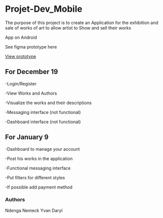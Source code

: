 # Projet-Dev_Mobile

The purpose of this project is to create an Application for the exhibition and sale of works of art to allow artist to Show and sell their works

App on Android 

See figma prototype here

[View prototype](https://www.figma.com/proto/vHbPphPxaVEp8L6mcMuzNP/Projet-dev-Mobile%2FArt's-Life?page-id=0%3A1&node-id=22%3A9&viewport=619%2C285%2C0.12&scaling=scale-down&starting-point-node-id=1%3A3&show-proto-sidebar=1)

## For December 19

-Login/Register

-View Works and Authors

-Visualize the works and their descriptions

-Messaging interface (not functional)

-Dashboard interface (not functional)

## For January 9
-Dashboard to manage your account

-Post his works in the application

-Functional messaging interface

-Put filters for different styles

-If possible add payment method


### Authors
Ndenga Nemeck Yvan Daryl
